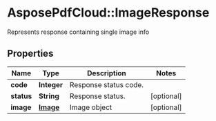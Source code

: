 ﻿# AsposePdfCloud::ImageResponse
Represents response containing single image info

## Properties
Name | Type | Description | Notes
------------ | ------------- | ------------- | -------------
**code** | **Integer** | Response status code. | 
**status** | **String** | Response status. | [optional] 
**image** | [**Image**](Image.md) | Image object | [optional] 


